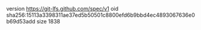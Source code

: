 version https://git-lfs.github.com/spec/v1
oid sha256:15113a3398311ae37ed5b50501c8800efd6b9bbd4ec4893067636e0b69d53add
size 1838
